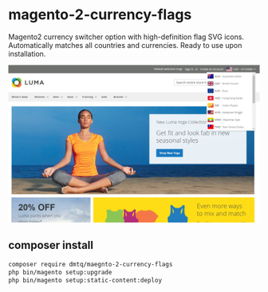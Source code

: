 # magento-2-currency-flags
Magento2 currency switcher option with high-definition flag SVG icons. Automatically matches all countries and currencies. Ready to use upon installation.

![Screenshot](screenshot.png)

## composer install
```
composer require dmtq/maegnto-2-currency-flags
php bin/magento setup:upgrade
php bin/magento setup:static-content:deploy
```
